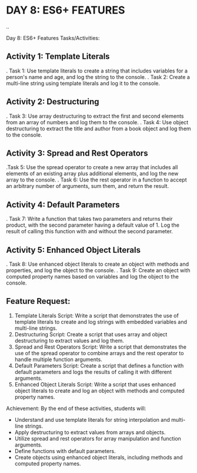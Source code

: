 # DAY 8: ES6+ FEATURES

..

Day 8: ES6+ Features
Tasks/Activities:

## Activity 1: Template Literals

. Task 1: Use template literals to create a string that includes variables for a person's name and age, and log the string to the console.
. Task 2: Create a multi-line string using template literals and log it to the console.

## Activity 2: Destructuring

. Task 3: Use array destructuring to extract the first and second elements from an array of numbers and log them to the console.
. Task 4: Use object destructuring to extract the title and author from a book object and log them to the console.

## Activity 3: Spread and Rest Operators

.Task 5: Use the spread operator to create a new array that includes all elements of an existing array plus additional elements, and log the new array to the console.
. Task 6: Use the rest operator in a function to accept an arbitrary number of arguments, sum them, and return the result.

## Activity 4: Default Parameters

. Task 7: Write a function that takes two parameters and returns their product, with the second parameter having a default value of 1. Log the result of calling this function with and without the second
parameter.

## Activity 5: Enhanced Object Literals

. Task 8: Use enhanced object literals to create an object with methods and properties, and log the object to the console.
. Task 9: Create an object with computed property names based on variables and log the object to the console.

## Feature Request:

1. Template Literals Script: Write a script that demonstrates the use of template literals to create and log strings with embedded variables and multi-line strings.
2. Destructuring Script: Create a script that uses array and object destructuring to extract values and log them.
3. Spread and Rest Operators Script: Write a script that demonstrates the use of the spread operator to combine arrays and the rest operator to handle multiple function arguments.
4. Default Parameters Script: Create a script that defines a function with default parameters and logs the results of calling it with different arguments.
5. Enhanced Object Literals Script: Write a script that uses enhanced object literals to create and log an object with methods and computed property names.

Achievement:
By the end of these activities, students will:

- Understand and use template literals for string interpolation and multi-line strings.
- Apply destructuring to extract values from arrays and objects.
- Utilize spread and rest operators for array manipulation and function arguments.
- Define functions with default parameters.
- Create objects using enhanced object literals, including methods and computed property names.
